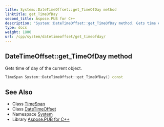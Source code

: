 ```yaml
---
title: System::DateTimeOffset::get_TimeOfDay method
linktitle: get_TimeOfDay
second_title: Aspose.PUB for C++
description: 'System::DateTimeOffset::get_TimeOfDay method. Gets time of day of the current object in C++.'
type: docs
weight: 1800
url: /cpp/system/datetimeoffset/get_timeofday/
---
```

## DateTimeOffset::get_TimeOfDay method


Gets time of day of the current object.

```cpp
TimeSpan System::DateTimeOffset::get_TimeOfDay() const
```

## See Also

* Class [TimeSpan](../../timespan/)
* Class [DateTimeOffset](../)
* Namespace [System](../../)
* Library [Aspose.PUB for C++](../../../)
